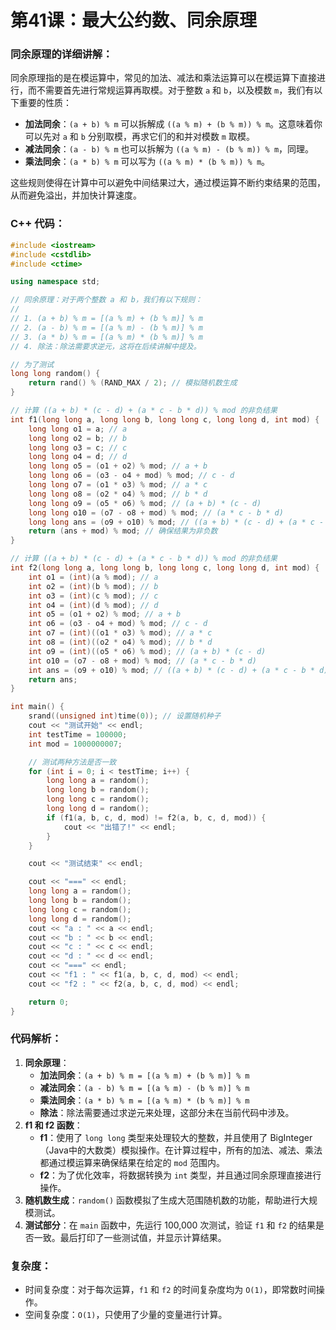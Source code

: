 # 第41课：最大公约数、同余原理

### 同余原理的详细讲解：

同余原理指的是在模运算中，常见的加法、减法和乘法运算可以在模运算下直接进行，而不需要首先进行常规运算再取模。对于整数 `a` 和 `b`，以及模数 `m`，我们有以下重要的性质：

- **加法同余**：`(a + b) % m` 可以拆解成 `((a % m) + (b % m)) % m`。这意味着你可以先对 `a` 和 `b` 分别取模，再求它们的和并对模数 `m` 取模。
- **减法同余**：`(a - b) % m` 也可以拆解为 `((a % m) - (b % m)) % m`，同理。
- **乘法同余**：`(a * b) % m` 可以写为 `((a % m) * (b % m)) % m`。

这些规则使得在计算中可以避免中间结果过大，通过模运算不断约束结果的范围，从而避免溢出，并加快计算速度。

### C++ 代码：

```cpp
#include <iostream>
#include <cstdlib>
#include <ctime>

using namespace std;

// 同余原理：对于两个整数 a 和 b，我们有以下规则：
//
// 1. (a + b) % m = [(a % m) + (b % m)] % m
// 2. (a - b) % m = [(a % m) - (b % m)] % m
// 3. (a * b) % m = [(a % m) * (b % m)] % m
// 4. 除法：除法需要求逆元，这将在后续讲解中提及。

// 为了测试
long long random() {
    return rand() % (RAND_MAX / 2); // 模拟随机数生成
}

// 计算 ((a + b) * (c - d) + (a * c - b * d)) % mod 的非负结果
int f1(long long a, long long b, long long c, long long d, int mod) {
    long long o1 = a; // a
    long long o2 = b; // b
    long long o3 = c; // c
    long long o4 = d; // d
    long long o5 = (o1 + o2) % mod; // a + b
    long long o6 = (o3 - o4 + mod) % mod; // c - d
    long long o7 = (o1 * o3) % mod; // a * c
    long long o8 = (o2 * o4) % mod; // b * d
    long long o9 = (o5 * o6) % mod; // (a + b) * (c - d)
    long long o10 = (o7 - o8 + mod) % mod; // (a * c - b * d)
    long long ans = (o9 + o10) % mod; // ((a + b) * (c - d) + (a * c - b * d)) % mod
    return (ans + mod) % mod; // 确保结果为非负数
}

// 计算 ((a + b) * (c - d) + (a * c - b * d)) % mod 的非负结果
int f2(long long a, long long b, long long c, long long d, int mod) {
    int o1 = (int)(a % mod); // a
    int o2 = (int)(b % mod); // b
    int o3 = (int)(c % mod); // c
    int o4 = (int)(d % mod); // d
    int o5 = (o1 + o2) % mod; // a + b
    int o6 = (o3 - o4 + mod) % mod; // c - d
    int o7 = (int)((o1 * o3) % mod); // a * c
    int o8 = (int)((o2 * o4) % mod); // b * d
    int o9 = (int)((o5 * o6) % mod); // (a + b) * (c - d)
    int o10 = (o7 - o8 + mod) % mod; // (a * c - b * d)
    int ans = (o9 + o10) % mod; // ((a + b) * (c - d) + (a * c - b * d)) % mod
    return ans;
}

int main() {
    srand((unsigned int)time(0)); // 设置随机种子
    cout << "测试开始" << endl;
    int testTime = 100000;
    int mod = 1000000007;

    // 测试两种方法是否一致
    for (int i = 0; i < testTime; i++) {
        long long a = random();
        long long b = random();
        long long c = random();
        long long d = random();
        if (f1(a, b, c, d, mod) != f2(a, b, c, d, mod)) {
            cout << "出错了!" << endl;
        }
    }

    cout << "测试结束" << endl;

    cout << "===" << endl;
    long long a = random();
    long long b = random();
    long long c = random();
    long long d = random();
    cout << "a : " << a << endl;
    cout << "b : " << b << endl;
    cout << "c : " << c << endl;
    cout << "d : " << d << endl;
    cout << "===" << endl;
    cout << "f1 : " << f1(a, b, c, d, mod) << endl;
    cout << "f2 : " << f2(a, b, c, d, mod) << endl;

    return 0;
}
```

### 代码解析：

1. **同余原理**：
   - **加法同余**：`(a + b) % m = [(a % m) + (b % m)] % m`
   - **减法同余**：`(a - b) % m = [(a % m) - (b % m)] % m`
   - **乘法同余**：`(a * b) % m = [(a % m) * (b % m)] % m`
   - **除法**：除法需要通过求逆元来处理，这部分未在当前代码中涉及。
2. **f1 和 f2 函数**：
   - **f1**：使用了 `long long` 类型来处理较大的整数，并且使用了 BigInteger（Java中的大数类）模拟操作。在计算过程中，所有的加法、减法、乘法都通过模运算来确保结果在给定的 `mod` 范围内。
   - **f2**：为了优化效率，将数据转换为 `int` 类型，并且通过同余原理直接进行操作。
3. **随机数生成**：`random()` 函数模拟了生成大范围随机数的功能，帮助进行大规模测试。
4. **测试部分**：在 `main` 函数中，先运行 100,000 次测试，验证 `f1` 和 `f2` 的结果是否一致。最后打印了一些测试值，并显示计算结果。

### 复杂度：

- 时间复杂度：对于每次运算，`f1` 和 `f2` 的时间复杂度均为 `O(1)`，即常数时间操作。
- 空间复杂度：`O(1)`，只使用了少量的变量进行计算。